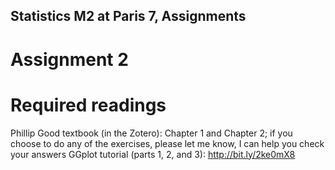 ## Statistics M2 at Paris 7, Assignments
# Assignment 2
# Required readings

Phillip Good textbook (in the Zotero): Chapter 1 and Chapter 2; if you choose to do any of the exercises, please let me know, I can help you check your answers
GGplot tutorial (parts 1, 2, and 3): http://bit.ly/2ke0mX8

